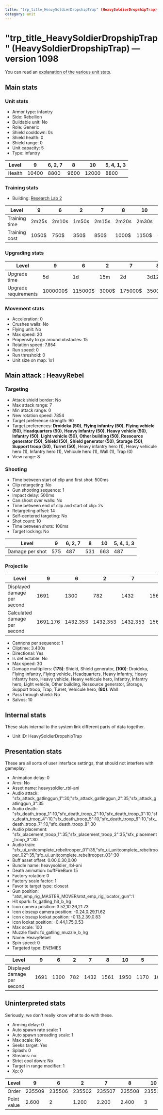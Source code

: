 ```yaml
---
title: "trp_title_HeavySoldierDropshipTrap" (HeavySoldierDropshipTrap)
category: unit
---
```


# "trp_title_HeavySoldierDropshipTrap" (HeavySoldierDropshipTrap) — version 1098

You can read an [explanation  of the various unit stats](unitexplained.md).

## Main stats

### Unit stats

  * Armor type: infantry
  * Side: Rebellion
  * Buildable unit: No
  * Role: Generic
  * Shield cooldown: 0s
  * Shield health: 0
  * Shield range: 0
  * Unit capacity: 5
  * Type: infantry

|Level |9    |6, 2, 7|8   |10   |5, 4, 1, 3|
|------|-----|-------|----|-----|----------|
|Health|10400|8800   |9600|12000|8800      |


### Training stats

  * Building: [Research Lab 2](rebelOffenseLab.html)

|Level        |9    |6    |2    |7    |8    |10   |5   |4   |1    |3    |
|-------------|-----|-----|-----|-----|-----|-----|----|----|-----|-----|
|Training time|2m25s|2m10s|1m50s|2m15s|2m20s|2m30s|2m5s|2m  |1m40s|1m55s|
|Training cost|1050$|750$ |350$ |850$ |1000$|1150$|650$|550$|250$ |450$ |


### Upgrading stats

|Level               |9       |6      |2    |7      |8      |10      |5     |4     |1    |3    |
|--------------------|--------|-------|-----|-------|-------|--------|------|------|-----|-----|
|Upgrade time        |5d      |1d     |15m  |2d     |3d12h  |1w2d    |8h    |3h30m |0s   |1h   |
|Upgrade requirements|1000000$|115000$|3000$|175000$|350000$|2000000$|35000$|15000$|3000$|6000$|


### Movement stats

  * Acceleration: 0
  * Crushes walls: No
  * Flying unit: No
  * Max speed: 20
  * Propensity to go around obstacles: 15
  * Rotation speed: 7.854
  * Run speed: 0
  * Run threshold: 0
  * Unit size on map: 1x1

## Main attack : HeavyRebel

### Targeting

  * Attack shield border: No
  * Max attack range: 7
  * Min attack range: 0
  * New rotation speed: 7854
  * Target preference strength: 90
  * Target preferences: **Droideka (50)**, **Flying infantry (50)**, **Flying vehicle (50)**, **Headquarters (50)**, **Heavy infantry (50)**, **Heavy vehicle (50)**, **Infantry (50)**, **Light vehicle (50)**, **Other building (50)**, **Ressource generator (50)**, **Shield (50)**, **Shield generator (50)**, **Storage (50)**, **Support troop (50)**, **Turret (50)**, Heavy infantry hero (1), Heavy vehicule hero (1), Infantry hero (1), Vehicule hero (1), Wall (1), Trap (0)
  * View range: 8

### Shooting

  * Time between start of clip and first shot: 500ms
  * Clip retargeting: No
  * Gun shooting sequence: 1
  * Impact delay: 500ms
  * Can shoot over walls: No
  * Time between end of clip and start of clip: 2s
  * Retargeting offset: 14
  * Self-centered targeting: No
  * Shot count: 10
  * Time between shots: 100ms
  * Target locking: No

|Level          |9  |6, 2, 7|8  |10 |5, 4, 1, 3|
|---------------|---|-------|---|---|----------|
|Damage per shot|575|487    |531|663|487       |


### Projectile

|Level                       |9       |6       |2       |7       |8       |10  |5       |4       |1       |3       |
|----------------------------|--------|--------|--------|--------|--------|----|--------|--------|--------|--------|
|Displayed damage per second |1691    |1300    |782     |1432    |1561    |1950|1170    |1041    |650     |911     |
|Calculated damage per second|1691.176|1432.353|1432.353|1432.353|1561.765|1950|1432.353|1432.353|1432.353|1432.353|


  * Cannons per sequence: 1
  * Cliptime: 3.400s
  * Directional: Yes
  * Is deflectable: No
  * Max speed: 30
  * Damage multipliers: **(175)**: Shield, Shield generator, **(100)**: Droideka, Flying infantry, Flying vehicle, Headquarters, Heavy infantry, Heavy infantry hero, Heavy vehicle, Heavy vehicule hero, Infantry, Infantry hero, Light vehicle, Other building, Ressource generator, Storage, Support troop, Trap, Turret, Vehicule hero, **(80)**: Wall
  * Pass through shield: No
  * Salvos: 10

## Internal stats

These stats internal to the system link different parts of data together.

  * Unit ID: HeavySoldierDropshipTrap

## Presentation stats

These are all sorts of user interface settings, that should not interfere with gameplay.

  * Animation delay: 0
  * Arcs: No
  * Asset name: heavysoldier_rbl-ani
  * Audio attack: "sfx_attack_gatlinggun_1":30,"sfx_attack_gatlinggun_2":35,"sfx_attack_gatlinggun_3":35
  * Audio death: "sfx_death_troop_1":10,"sfx_death_troop_2":10,"sfx_death_troop_3":10,"sfx_death_troop_4":10,"sfx_death_troop_5":10,"sfx_death_troop_6":10,"sfx_death_troop_7":10,"sfx_death_troop_8":30
  * Audio placement: "sfx_placement_troop_1":35,"sfx_placement_troop_2":35,"sfx_placement_troop_3":30
  * Audio train: "sfx_ui_unitcomplete_rebeltrooper_01":35,"sfx_ui_unitcomplete_rebeltrooper_02":35,"sfx_ui_unitcomplete_rebeltrooper_03":30
  * Buff asset offset: 0.00,0.30,0.00
  * Bundle name: heavysoldier_rbl-ani
  * Death animation: buffFireBurn:15
  * Factory rotation: 0
  * Factory scale factor: 1
  * Favorite target type: closest
  * Gun position: "atst_emp_rig_MASTER_MOVER/atst_emp_rig_locator_gun":1
  * Hit spark: fx_gatling_hit_b_lrg
  * Icon camera position: 3.52,10.26,21.73
  * Icon closeup camera position: -0.24,0.29,11.62
  * Icon closeup lookat position: -0.13,2.39,0.83
  * Icon lookat position: -0.44,1.75,0.53
  * Max scale: 100
  * Muzzle flash: fx_gatling_muzzle_b_lrg
  * Name: HeavyRebel
  * Spin speed: 0
  * Targeted type: ENEMIES

|Level                      |9   |6   |2  |7   |8   |10  |5   |4   |1  |3  |
|---------------------------|----|----|---|----|----|----|----|----|---|---|
|Displayed damage per second|1691|1300|782|1432|1561|1950|1170|1041|650|911|


## Uninterpreted stats

Seriously, we don't really know what to do with these.

  * Arming delay: 0
  * Auto spawn rate scale: 1
  * Auto spawn spreading scale: 1
  * Max scale: No
  * Seeks target: Yes
  * Splash: 0
  * Streams: no
  * Strict cool down: No
  * Target in range modifier: 1
  * Xp: 0

|Level      |9     |6     |2     |7     |8     |10    |5     |4     |1     |3     |
|-----------|------|------|------|------|------|------|------|------|------|------|
|Order      |235509|235506|235502|235507|235508|235510|235505|235504|235501|235503|
|Point value|2.600 |2     |1.200 |2.200 |2.400 |3     |1.800 |1.600 |1     |1.400 |


